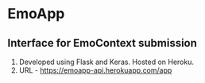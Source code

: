# EmoApp
## Interface for EmoContext submission
1. Developed using Flask and Keras. Hosted on Heroku.
2. URL - https://emoapp-api.herokuapp.com/app


